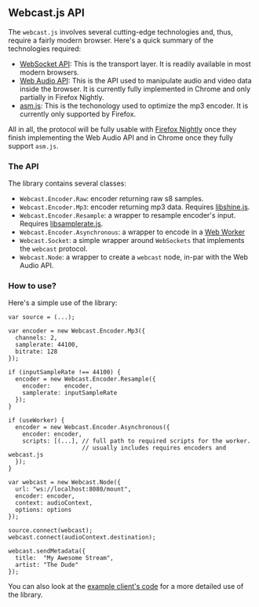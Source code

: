 Webcast.js API
--------------

The `webcast.js` involves several cutting-edge technologies and, thus, require a fairly modern browser. 
Here's a quick summary of the technologies required:

* [WebSocket API](http://www.w3.org/TR/2011/WD-websockets-20110929/): This is the transport layer. It is readily available in most modern browsers.
* [Web Audio API](https://dvcs.w3.org/hg/audio/raw-file/tip/webaudio/specification.html): This is the API used to manipulate audio and video data inside the browser. It is currently fully implemented in Chrome and only partially in Firefox Nightly.
* [asm.js](http://asmjs.org/): This is the techonology used to optimize the mp3 encoder. It is currently only supported by Firefox.

All in all, the protocol will be fully usable with [Firefox Nightly](http://nightly.mozilla.org/) once they finish implementing the Web Audio API 
and in Chrome once they fully support `asm.js`.

### The API

The library contains several classes:

* `Webcast.Encoder.Raw`: encoder returning raw s8 samples.
* `Webcast.Encoder.Mp3`: encoder returning mp3 data. Requires [libshine.js](https://github.com/savonet/shine/tree/master/js).
* `Webcast.Encoder.Resample`: a wrapper to resample encoder's input. Requires [libsamplerate.js](https://github.com/savonet/libsamplerate-js).
* `Webcast.Encoder.Asynchronous`: a wrapper to encode in a [Web Worker](http://www.w3.org/TR/workers/)
* `Webcast.Socket`: a simple wrapper around `WebSockets` that implements the `webcast` protocol.
* `Webcast.Node`: a wrapper to create a `webcast` node, in-par with the Web Audio API.

### How to use?

Here's a simple use of the library:

```
var source = (...);

var encoder = new Webcast.Encoder.Mp3({
  channels: 2,
  samplerate: 44100,
  bitrate: 128
});

if (inputSampleRate !== 44100) {
  encoder = new Webcast.Encoder.Resample({
    encoder:    encoder,
    samplerate: inputSampleRate 
  });
}

if (useWorker) {
  encoder = new Webcast.Encoder.Asynchronous({
    encoder: encoder,
    scripts: [(...], // full path to required scripts for the worker.
                     // usually includes requires encoders and webcast.js 
  });
}

var webcast = new Webcast.Node({
  url: "ws://localhost:8080/mount",
  encoder: encoder,
  context: audioContext,
  options: options
});

source.connect(webcast);
webcast.connect(audioContext.destination);

webcast.sendMetadata({
  title:  "My Awesome Stream",
  artist: "The Dude"
});

```

You can also look at the [example client's code](https://github.com/webcast/webcast.js/blob/master/examples/client/client.js)
for a more detailed use of the library.

